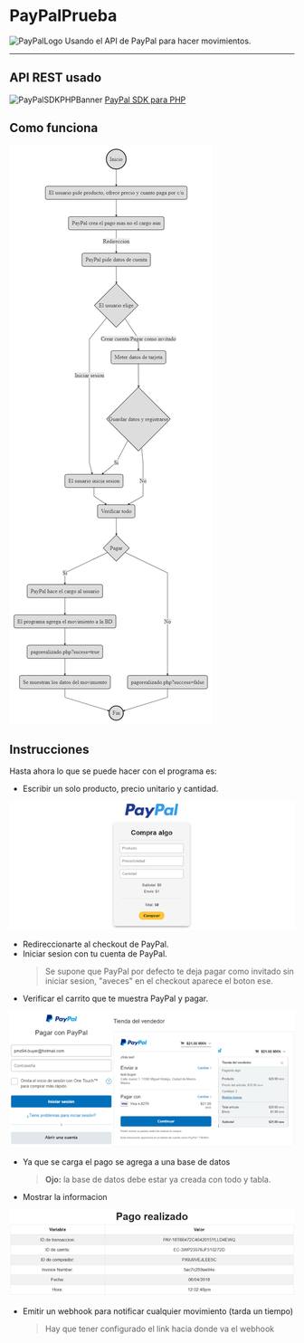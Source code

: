 # PayPalPrueba
![PayPalLogo](https://complyadvantage.com/wp-content/uploads/2015/04/paypal.png)
Usando el API de PayPal para hacer movimientos.

-----------------------

## API REST usado
![PayPalSDKPHPBanner](https://raw.githubusercontent.com/wiki/paypal/PayPal-PHP-SDK/images/homepage.jpg)
[PayPal SDK para PHP](https://paypal.github.io/PayPal-PHP-SDK/)

## Como funciona
![UML](public/img/uml.png)

## Instrucciones
Hasta ahora lo que se puede hacer con el programa es:
- Escribir un solo producto, precio unitario y cantidad.

![index](public/img/index.png)

- Redireccionarte al checkout de PayPal.
- Iniciar sesion con tu cuenta de PayPal.
  > Se supone que PayPal por defecto te deja pagar como invitado sin iniciar sesion, "aveces" en el checkout aparece el boton ese.
- Verificar el carrito que te muestra PayPal y pagar.

![checkout](public/img/checkout.png)

- Ya que se carga el pago se agrega a una base de datos
  > **Ojo:** la base de datos debe estar ya creada con todo y tabla.
- Mostrar la informacion

![pagorealizado](public/img/pagorealizado.png)

- Emitir un webhook para notificar cualquier movimiento (tarda un tiempo)
  > Hay que tener configurado el link hacia donde va el webhook